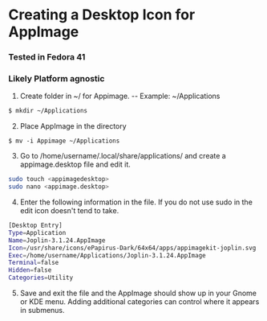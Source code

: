 # Creating a Desktop Icon for AppImage
### Tested in Fedora 41
### Likely Platform agnostic

1. Create folder in ~/ for Appimage.
-- Example: ~/Applications
```bash
$ mkdir ~/Applications
```

2. Place AppImage in the directory

```
$ mv -i Appimage ~/Applications
```

3. Go to /home/username/.local/share/applications/ and create a appimage.desktop file and edit it.

```bash
sudo touch <appimagedesktop>
sudo nano <appimage.desktop>
```

4. Enter the following information in the file. If you do not use sudo in the edit icon doesn't tend to take.

```bash
[Desktop Entry]  
Type=Application  
Name=Joplin-3.1.24.AppImage  
Icon=/usr/share/icons/ePapirus-Dark/64x64/apps/appimagekit-joplin.svg  
Exec=/home/username/Applications/Joplin-3.1.24.AppImage  
Terminal=false  
Hidden=false  
Categories=Utility
```

5. Save and exit the file and the AppImage should show up in your Gnome or KDE menu. Adding additional categories can control where it appears in submenus. 
